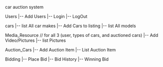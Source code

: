 car auction system

Users
 |-- Add Users
 |-- Login
 |-- LogOut

cars
 |-- list All car makes
 |-- Add Cars to listing
 |-- list All models

Media_Resource // for all 3 (user, types of cars, and auctioned cars)
 |-- Add Video/Pictures
 |-- list Pictures

Auction_Cars
 |-- Add Auction Item
 |-- List Auction Item

Bidding
 |-- Place Bid
 |-- Bid History
 |-- Winning Bid

